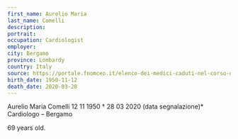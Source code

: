 ```yaml
---
first_name: Aurelio Maria
last_name: Comelli
description: 
portrait: 
occupation: Cardiologist
employer: 
city: Bergamo
province: Lombardy
country: Italy
source: https://portale.fnomceo.it/elenco-dei-medici-caduti-nel-corso-dellepidemia-di-covid-19/
birth_date: 1950-11-12
death_date: 2020-03-28
---
```


Aurelio Maria Comelli 12 11 1950 † 28 03 2020 (data segnalazione)*
Cardiologo – Bergamo

69 years old.